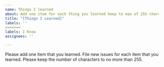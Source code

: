 ```yaml
---
name: Things I learned
about: Add one item for each thing you learned keep to max of 255 characters
title: "[Things I Learned]"
labels: ''
=======
labels: I Know
assignees: ''

---
```


Please add one item that you learned.  File new issues for each item that you learned.  Please keep the number of characters to no more than 255.

